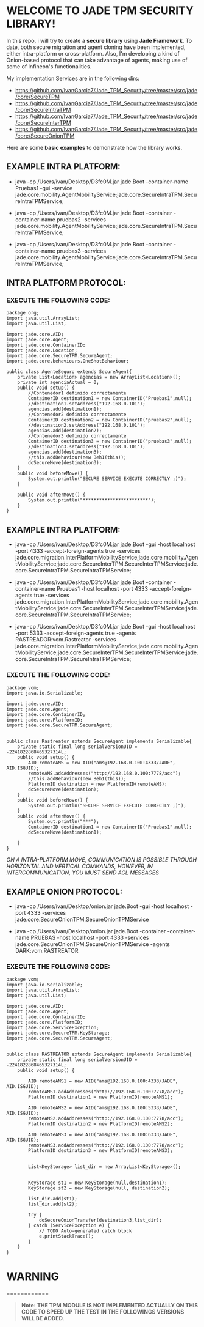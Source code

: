 # WELCOME TO JADE TPM SECURITY LIBRARY!

In this repo, i will try to create a **secure library** using **Jade Framework**.
To date, both secure migration and agent cloning have been implemented, either intra-platform or cross-platform.
Also, I'm developing a kind of Onion-based protocol that can take advantage of agents, 
making use of some of Infineon's functionalities.

My implementation Services are in the following dirs:
* https://github.com/IvanGarcia7/Jade_TPM_Security/tree/master/src/jade/core/SecureTPM
* https://github.com/IvanGarcia7/Jade_TPM_Security/tree/master/src/jade/core/SecureIntraTPM
* https://github.com/IvanGarcia7/Jade_TPM_Security/tree/master/src/jade/core/SecureInterTPM
* https://github.com/IvanGarcia7/Jade_TPM_Security/tree/master/src/jade/core/SecureOnionTPM

Here are some **basic examples** to demonstrate how the library works.

## EXAMPLE INTRA PLATFORM:

* java -cp /Users/ivan/Desktop/D3fc0M.jar jade.Boot -container-name Pruebas1 -gui -service jade.core.mobility.AgentMobilityService;jade.core.SecureIntraTPM.SecureIntraTPMService;

* java -cp /Users/ivan/Desktop/D3fc0M.jar jade.Boot -container -container-name pruebas2  -services jade.core.mobility.AgentMobilityService;jade.core.SecureIntraTPM.SecureIntraTPMService;

* java -cp /Users/ivan/Desktop/D3fc0M.jar jade.Boot -container -container-name pruebas3  -services jade.core.mobility.AgentMobilityService;jade.core.SecureIntraTPM.SecureIntraTPMService;

## INTRA PLATFORM PROTOCOL:

### EXECUTE THE FOLLOWING CODE:

```
package org;
import java.util.ArrayList;
import java.util.List;

import jade.core.AID;
import jade.core.Agent;
import jade.core.ContainerID;
import jade.core.Location;
import jade.core.SecureTPM.SecureAgent;
import jade.core.behaviours.OneShotBehaviour;

public class AgenteSeguro extends SecureAgent{
	private List<Location> agencias = new ArrayList<Location>();
	private int agenciaActual = 0;
	public void setup() {
		//Contenedor1 definido correctamente
		ContainerID destination1 = new ContainerID("Pruebas1",null);
		//destination1.setAddress("192.168.0.101");
		agencias.add(destination1);
		//Contenedor2 definido correctamente
		ContainerID destination2 = new ContainerID("pruebas2",null);
		//destination2.setAddress("192.168.0.101");
		agencias.add(destination2);
		//Contenedor3 definido correctamente
		ContainerID destination3 = new ContainerID("pruebas3",null);
		//destination3.setAddress("192.168.0.101");
		agencias.add(destination3);
		//this.addBehaviour(new Beh1(this));
		doSecureMove(destination3);	
	}
	public void beforeMove() {
		System.out.println("SECURE SERVICE EXECUTE CORRECTLY ;)");
	}
	
	public void afterMove() {
		System.out.println("************************");
	}
}
```

## EXAMPLE INTRA PLATFORM:

* java -cp /Users/ivan/Desktop/D3fc0M.jar jade.Boot -gui -host localhost -port 4333 -accept-foreign-agents true -services jade.core.migration.InterPlatformMobilityService;jade.core.mobility.AgentMobilityService;jade.core.SecureInterTPM.SecureInterTPMService;jade.core.SecureIntraTPM.SecureIntraTPMService;

* java -cp /Users/ivan/Desktop/D3fc0M.jar jade.Boot -container -container-name Pruebas1 -host localhost -port 4333 -accept-foreign-agents true -services jade.core.migration.InterPlatformMobilityService;jade.core.mobility.AgentMobilityService;jade.core.SecureInterTPM.SecureInterTPMService;jade.core.SecureIntraTPM.SecureIntraTPMService;

* java -cp /Users/ivan/Desktop/D3fc0M.jar jade.Boot -gui -host localhost -port 5333 -accept-foreign-agents true -agents RASTREADOR:vom.Rastreator -services jade.core.migration.InterPlatformMobilityService;jade.core.mobility.AgentMobilityService;jade.core.SecureInterTPM.SecureInterTPMService;jade.core.SecureIntraTPM.SecureIntraTPMService;

### EXECUTE THE FOLLOWING CODE:

```
package vom;
import java.io.Serializable;

import jade.core.AID;
import jade.core.Agent;
import jade.core.ContainerID;
import jade.core.PlatformID;
import jade.core.SecureTPM.SecureAgent;


public class Rastreator extends SecureAgent implements Serializable{
	private static final long serialVersionUID = -2241822868465327314L;
	public void setup() {
		AID remoteAMS = new AID("ams@192.168.0.100:4333/JADE", AID.ISGUID);
		remoteAMS.addAddresses("http://192.168.0.100:7778/acc");
		//this.addBehaviour(new Beh1(this));
		PlatformID destination = new PlatformID(remoteAMS);
		doSecureMove(destination);
	}
	public void beforeMove() {
		System.out.println("SECURE SERVICE EXECUTE CORRECTLY ;)");
	}
	public void afterMove() {
		System.out.println("***");
		ContainerID destination1 = new ContainerID("Pruebas1",null);
		doSecureMove(destination1);
		
	}	
}
```

*ON A INTRA-PLATFORM MOVE, COMMUNICATION IS POSSIBLE THROUGH HORIZONTAL AND VERTICAL COMMANDS,
HOWEVER, IN INTERCOMMUNICATION, YOU MUST SEND ACL MESSAGES* 


## EXAMPLE ONION PROTOCOL:

* java -cp /Users/ivan/Desktop/onion.jar jade.Boot -gui -host localhost -port 4333 -services jade.core.SecureOnionTPM.SecureOnionTPMService

* java -cp /Users/ivan/Desktop/onion.jar jade.Boot -container -container-name PRUEBAS -host localhost -port 4333 -services jade.core.SecureOnionTPM.SecureOnionTPMService -agents DARK:vom.RASTREATOR


### EXECUTE THE FOLLOWING CODE:

```
package vom;
import java.io.Serializable;
import java.util.ArrayList;
import java.util.List;

import jade.core.AID;
import jade.core.Agent;
import jade.core.ContainerID;
import jade.core.PlatformID;
import jade.core.ServiceException;
import jade.core.SecureTPM.KeyStorage;
import jade.core.SecureTPM.SecureAgent;


public class RASTREATOR extends SecureAgent implements Serializable{
	private static final long serialVersionUID = -2241822868465327314L;
	public void setup() {
		
		AID remoteAMS1 = new AID("ams@192.168.0.100:4333/JADE", AID.ISGUID);
		remoteAMS1.addAddresses("http://192.168.0.100:7778/acc");
		PlatformID destination1 = new PlatformID(remoteAMS1);
		
		AID remoteAMS2 = new AID("ams@192.168.0.100:5333/JADE", AID.ISGUID);
		remoteAMS2.addAddresses("http://192.168.0.100:7778/acc");
		PlatformID destination2 = new PlatformID(remoteAMS2);
		
		AID remoteAMS3 = new AID("ams@192.168.0.100:6333/JADE", AID.ISGUID);
		remoteAMS3.addAddresses("http://192.168.0.100:7778/acc");
		PlatformID destination3 = new PlatformID(remoteAMS3);

	
		List<KeyStorage> list_dir = new ArrayList<KeyStorage>();
		
		
		KeyStorage st1 = new KeyStorage(null,destination1);
		KeyStorage st2 = new KeyStorage(null, destination2);
		
		list_dir.add(st1);
		list_dir.add(st2);
		
		try {
			doSecureOnionTransfer(destination3,list_dir);
		} catch (ServiceException e) {
			// TODO Auto-generated catch block
			e.printStackTrace();
		}
	}
}
```

# WARNING
============
> **Note:** **THE TPM MODULE IS NOT IMPLEMENTED ACTUALLY ON THIS CODE TO SPEED UP THE TEST
IN THE FOLLOWINGS VERSIONS WILL BE ADDED**.

